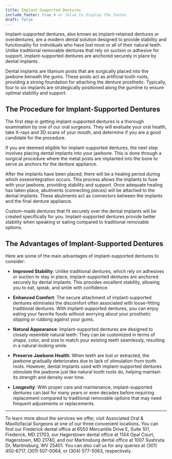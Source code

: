 ```yaml
---
title: Implant-Supported Dentures
include_footer: true # or false to display the footer
draft: false
---
```


Implant-supported dentures, also known as implant-retained dentures or overdentures, are a modern dental solution designed to provide stability and functionality for individuals who have lost most or all of their natural teeth. Unlike traditional removable dentures that rely on suction or adhesive for support, implant-supported dentures are anchored securely in place by dental implants.

Dental implants are titanium posts that are surgically placed into the jawbone beneath the gums. These posts act as artificial tooth roots, providing a strong foundation for attaching the denture prosthetic. Typically, four to six implants are strategically positioned along the gumline to ensure optimal stability and support.

## The Procedure for Implant-Supported Dentures

The first step in getting implant-supported dentures is a thorough examination by one of our oral surgeons. They will evaluate your oral health, take X-rays and 3D scans of your mouth, and determine if you are a good candidate for the procedure.

If you are deemed eligible for implant-supported dentures, the next step involves placing dental implants into your jawbone. This is done through a surgical procedure where the metal posts are implanted into the bone to serve as anchors for the denture appliance.

After the implants have been placed, there will be a healing period during which osseointegration occurs. This process allows the implants to fuse with your jawbone, providing stability and support. Once adequate healing has taken place, abutments (connecting pieces) will be attached to the dental implants. These abutments act as connectors between the implants and the final denture appliance.

Custom-made dentures that fit securely over the dental implants will be created specifically for you. Implant-supported dentures provide better stability when speaking or eating compared to traditional removable options.

## The Advantages of Implant-Supported Dentures

Here are some of the main advantages of implant-supported dentures to consider:

- **Improved Stability**: Unlike traditional dentures, which rely on adhesives or suction to stay in place, implant-supported dentures are anchored securely by dental implants. This provides excellent stability, allowing you to eat, speak, and smile with confidence.

- **Enhanced Comfort**: The secure attachment of implant-supported dentures eliminates the discomfort often associated with loose-fitting traditional dentures. With implant-supported dentures, you can enjoy eating your favorite foods without worrying about your prosthetic slipping or rubbing against your gums.

- **Natural Appearance**: Implant-supported dentures are designed to closely resemble natural teeth. They can be customized in terms of shape, color, and size to match your existing teeth seamlessly, resulting in a natural-looking smile.

- **Preserve Jawbone Health**: When teeth are lost or extracted, the jawbone gradually deteriorates due to lack of stimulation from tooth roots. However, dental implants used with implant-supported dentures stimulate the jawbone just like natural tooth roots do, helping maintain its strength and density over time.

- **Longevity**: With proper care and maintenance, implant-supported dentures can last for many years or even decades before requiring replacement compared to traditional removable options that may need frequent adjustments or replacements.

---

To learn more about the services we offer, visit Associated Oral & Maxillofacial Surgeons at one of our three convenient locations. You can find our Frederick dental office at 6550 Mercantile Drive E, Suite 101, Frederick, MD 21703, our Hagerstown dental office at 1144 Opal Court, Hagerstown, MD 21740, and our Martinsburg dental office at 1007 Sushruta Dr, Martinsburg, WV 25401. You can also call us for any queries at (301) 450-6717, (301) 507-0064, or (304) 577-5063, respectively.
